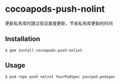 # cocoapods-push-nolint

更新私有库时跳过验证直接更新，节省私有库更新的时间

## Installation

    $ gem install cocoapods-push-nolint

## Usage

    $ pod repo push nolint YourPodSpec yourpod.podspec 
